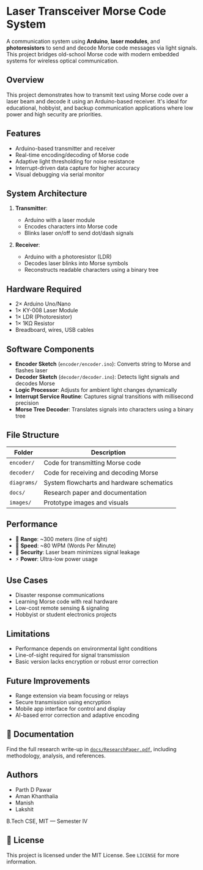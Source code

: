 #  Laser Transceiver Morse Code System

A communication system using **Arduino**, **laser modules**, and **photoresistors** to send and decode Morse code messages via light signals. This project bridges old-school Morse code with modern embedded systems for wireless optical communication.

##  Overview

This project demonstrates how to transmit text using Morse code over a laser beam and decode it using an Arduino-based receiver. It's ideal for educational, hobbyist, and backup communication applications where low power and high security are priorities.

## Features

- Arduino-based transmitter and receiver
- Real-time encoding/decoding of Morse code
- Adaptive light thresholding for noise resistance
- Interrupt-driven data capture for higher accuracy
- Visual debugging via serial monitor

##  System Architecture

1. **Transmitter**:
   - Arduino with a laser module
   - Encodes characters into Morse code
   - Blinks laser on/off to send dot/dash signals

2. **Receiver**:
   - Arduino with a photoresistor (LDR)
   - Decodes laser blinks into Morse symbols
   - Reconstructs readable characters using a binary tree

##  Hardware Required

- 2× Arduino Uno/Nano
- 1× KY-008 Laser Module
- 1× LDR (Photoresistor)
- 1× 1KΩ Resistor
- Breadboard, wires, USB cables

## Software Components

- **Encoder Sketch** (`encoder/encoder.ino`): Converts string to Morse and flashes laser
- **Decoder Sketch** (`decoder/decoder.ino`): Detects light signals and decodes Morse
- **Logic Processor**: Adjusts for ambient light changes dynamically
- **Interrupt Service Routine**: Captures signal transitions with millisecond precision
- **Morse Tree Decoder**: Translates signals into characters using a binary tree

##  File Structure

| Folder         | Description |
|----------------|-------------|
| `encoder/`     | Code for transmitting Morse code |
| `decoder/`     | Code for receiving and decoding Morse |
| `diagrams/`    | System flowcharts and hardware schematics |
| `docs/`        | Research paper and documentation |
| `images/`      | Prototype images and visuals |

##  Performance

- 📡 **Range**: ~300 meters (line of sight)
- 💬 **Speed**: ~80 WPM (Words Per Minute)
- 🔐 **Security**: Laser beam minimizes signal leakage
- ⚡ **Power**: Ultra-low power usage

##  Use Cases

- Disaster response communications
- Learning Morse code with real hardware
- Low-cost remote sensing & signaling
- Hobbyist or student electronics projects

##  Limitations

- Performance depends on environmental light conditions
- Line-of-sight required for signal transmission
- Basic version lacks encryption or robust error correction

## Future Improvements

- Range extension via beam focusing or relays
- Secure transmission using encryption
- Mobile app interface for control and display
- AI-based error correction and adaptive encoding

## 📖 Documentation

Find the full research write-up in [`docs/ResearchPaper.pdf`](docs/ResearchPaper.pdf), including methodology, analysis, and references.

## Authors

- Parth D Pawar  
- Aman Khanthalia  
- Manish  
- Lakshit  

B.Tech CSE, MIT — Semester IV

## 📜 License

This project is licensed under the MIT License. See `LICENSE` for more information.
